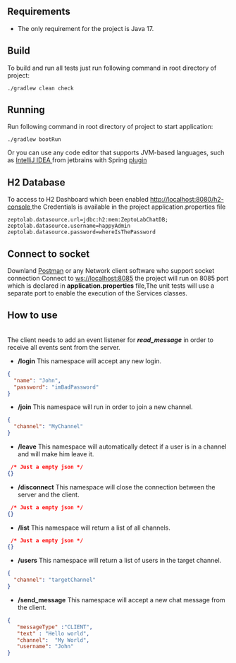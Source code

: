 ## Requirements
- The only requirement for the project is Java 17.

## Build

To build and run all tests just run following command in root directory of project:
```shell
./gradlew clean check
```

## Running

Run following command in root directory of project to start application:
```shell
./gradlew bootRun
```
Or you can use any code editor that supports JVM-based languages, such as [IntelliJ IDEA ](https://www.jetbrains.com/idea/) from jetbrains with Spring [plugin](https://plugins.jetbrains.com/plugin/20221-spring)


## H2 Database
To access to H2 Dashboard which been enabled
[http://localhost:8080/h2-console ](http://localhost:8080/h2-console) 
the Credentials is available in the project application.properties file
```properties
zeptolab.datasource.url=jdbc:h2:mem:ZeptoLabChatDB;
zeptolab.datasource.username=happyAdmin
zeptolab.datasource.password=whereIsThePassword
```


## Connect to socket 
Downland [Postman](https://www.postman.com/) or any Network client software who support socket connection
Connect to [ws://localhost:8085](ws://localhost:8085) the project will run on 8085 port which is declared in **application.properties** file,The unit tests will use a separate port to enable the execution of the Services classes.
## How to use
<br /> The client needs to add an event listener for  ***read_message***  in order to receive all events sent from the server.

- **/login** This namespace will accept any new login.

```json
{
  "name": "John",
  "password": "imBadPassword"
}
```
- **/join** This namespace will run in order to join a new channel.
```json
{
  "channel": "MyChannel"
}
```
- **/leave** This namespace will automatically detect if a user is in a channel and will make him leave it.

```json 
 /* Just a empty json */
{}  
```
- **/disconnect** This namespace will close the connection between the server and the client.
```json 
 /* Just a empty json */ 
{}  
```
- **/list** This namespace will return a list of all channels.
```json 
 /* Just a empty json */
{}
```
- **/users** This namespace will return a list of users in the target channel.
```json
{
  "channel": "targetChannel"
}
```

- **/send_message** This namespace will accept a new chat message from the client.
```json
{
   "messageType" :"CLIENT",
   "text" : "Hello world", 
   "channel":  "My World",  
   "username": "John"
}
```

